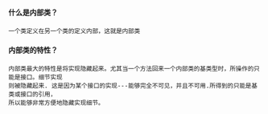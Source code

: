 #### 什么是内部类？
    一个类定义在另一个类的定义内部，这就是内部类
    
    
    
#### 内部类的特性？
    内部类最大的特性是将实现隐藏起来。尤其当一个方法回来一个内部类的基类型时，所操作的只能是接口。细节实现
    则被隐藏起来. 这是因为某个接口的实现---能够完全不可见，并且不可用.所得到的只能是基类或接口的引用，
    所以能够非常方便地隐藏实现细节。